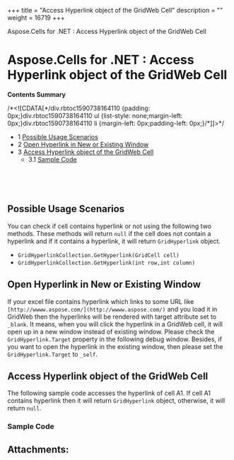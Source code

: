 +++
title = "Access Hyperlink object of the GridWeb Cell" 
description = "" 
weight = 16719 
+++

Aspose.Cells for .NET : Access Hyperlink object of the GridWeb Cell  

# Aspose.Cells for .NET : Access Hyperlink object of the GridWeb Cell


**Contents Summary**

/\*<!\[CDATA\[\*/div.rbtoc1590738164110 {padding: 0px;}div.rbtoc1590738164110 ul {list-style: none;margin-left: 0px;}div.rbtoc1590738164110 li {margin-left: 0px;padding-left: 0px;}/\*\]\]>\*/

*   1 [Possible Usage Scenarios](#AccessHyperlinkobjectoftheGridWebCell-PossibleUsageScenarios)
*   2 [Open Hyperlink in New or Existing Window](#AccessHyperlinkobjectoftheGridWebCell-OpenHyperlinkinNeworExistingWindow)
*   3 [Access Hyperlink object of the GridWeb Cell](#AccessHyperlinkobjectoftheGridWebCell-AccessHyperlinkobjectoftheGridWebCell)
    *   3.1 [Sample Code](#AccessHyperlinkobjectoftheGridWebCell-SampleCode)

 

 

## Possible Usage Scenarios

You can check if cell contains hyperlink or not using the following two methods. These methods will return `null` if the cell does not contain a hyperlink and if it contains a hyperlink, it will return `GridHyperlink` object.

*   `GridHyperlinkCollection.GetHyperlink(GridCell cell)`
*   `GridHyperlinkCollection.GetHyperlink(int row,int column)`

## Open Hyperlink in New or Existing Window

If your excel file contains hyperlink which links to some URL like `[http://wwww.aspose.com/](http://wwww.aspose.com/)` and you load it in GridWeb then the hyperlinks will be rendered with target attribute set to `_blank`. It means, when you will click the hyperlink in a GridWeb cell, it will open up in a new window instead of existing window. Please check the `GridHyperlink.Target` property in the following debug window. Besides, if you want to open the hyperlink in the existing window, then please set the `GridHyperlink.Target` to `_self`.


## Access Hyperlink object of the GridWeb Cell

The following sample code accesses the hyperlink of cell A1. If cell A1 contains hyperlink then it will return `GridHyperlink` object, otherwise, it will return `null`.

### Sample Code

## Attachments:


